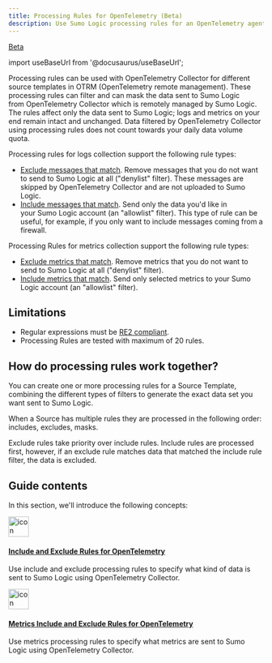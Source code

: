 ```yaml
---
title: Processing Rules for OpenTelemetry (Beta)
description: Use Sumo Logic processing rules for an OpenTelemetry agent with an OpenTelemetry remote management (OTRM) source template.
---
```

<head>
  <meta name="robots" content="noindex" />
</head>

<p><a href="/docs/beta"><span className="beta">Beta</span></a></p>

import useBaseUrl from '@docusaurus/useBaseUrl';

Processing rules can be used with OpenTelemetry Collector for different source templates in OTRM (OpenTelemetry remote management). These processing rules can filter and can mask the data sent to Sumo Logic from OpenTelemetry Collector which is remotely managed by Sumo Logic. The rules affect only the data sent to Sumo Logic; logs and metrics on your end remain intact and unchanged. Data filtered by OpenTelemetry Collector using processing rules does not count towards your daily data volume quota.

Processing rules for logs collection support the following rule types:

* [Exclude messages that match](/docs/send-data/opentelemetry-collector/processing-rules/include-and-exclude-rules.md). Remove messages that you do not want to send to Sumo Logic at all ("denylist" filter). These messages are skipped by OpenTelemetry Collector and are not uploaded to Sumo Logic.
* [Include messages that match](/docs/send-data/opentelemetry-collector/processing-rules/include-and-exclude-rules.md). Send only the data you'd like in your Sumo Logic account (an "allowlist" filter). This type of rule can be useful, for example, if you only want to include messages coming from a firewall.

Processing Rules for metrics collection support the following rule types:

* [Exclude metrics that match](/docs/send-data/opentelemetry-collector/processing-rules/metrics-include-and-exclude-rules-otel.md). Remove metrics that you do not want to send to Sumo Logic at all ("denylist" filter).
* [Include metrics that match](/docs/send-data/opentelemetry-collector/processing-rules/metrics-include-and-exclude-rules-otel.md). Send only selected metrics to your Sumo Logic account (an "allowlist" filter). 

## Limitations

* Regular expressions must be [RE2 compliant](https://github.com/google/re2/wiki/Syntax).
* Processing Rules are tested with maximum of 20 rules.

## How do processing rules work together?

You can create one or more processing rules for a Source Template, combining the different types of filters to generate the exact data set you want sent to Sumo Logic.  

When a Source has multiple rules they are processed in the following order: includes, excludes, masks.   

Exclude rules take priority over include rules. Include rules are processed first, however, if an exclude rule matches data that matched the include rule filter, the data is excluded.

## Guide contents

In this section, we'll introduce the following concepts:

<div className="box-wrapper" >
<div className="box smallbox card">
  <div className="container">
  <a href="/docs/send-data/opentelemetry-collector/processing-rules/include-and-exclude-rules"><img src={useBaseUrl('img/icons/operations/rules.png')} alt="icon" width="40"/><h4>Include and Exclude Rules for OpenTelemetry </h4></a>
  <p>Use include and exclude processing rules to specify what kind of data is sent to Sumo Logic using OpenTelemetry Collector.</p>
  </div>
</div>
<div className="box smallbox card">
  <div className="container">
  <a href="/docs/send-data/opentelemetry-collector/processing-rules/metrics-include-and-exclude-rules"><img src={useBaseUrl('img/icons/operations/rules.png')} alt="icon" width="40"/><h4>Metrics Include and Exclude Rules for OpenTelemetry</h4></a>
  <p>Use metrics processing rules to specify what metrics are sent to Sumo Logic using OpenTelemetry Collector.</p>
  </div>
</div>
</div>
